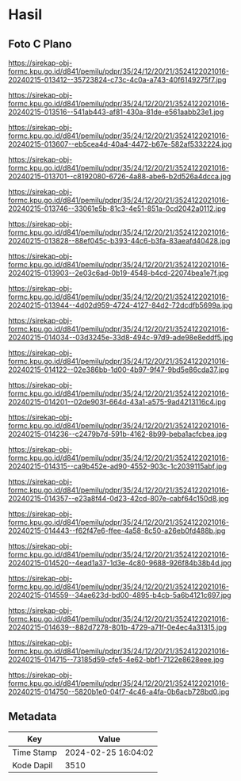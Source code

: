 # Hasil

## Foto C Plano

https://sirekap-obj-formc.kpu.go.id/d841/pemilu/pdpr/35/24/12/20/21/3524122021016-20240215-013412--35723824-c73c-4c0a-a743-40f6149275f7.jpg

https://sirekap-obj-formc.kpu.go.id/d841/pemilu/pdpr/35/24/12/20/21/3524122021016-20240215-013516--541ab443-af81-430a-81de-e561aabb23e1.jpg

https://sirekap-obj-formc.kpu.go.id/d841/pemilu/pdpr/35/24/12/20/21/3524122021016-20240215-013607--eb5cea4d-40a4-4472-b67e-582af5332224.jpg

https://sirekap-obj-formc.kpu.go.id/d841/pemilu/pdpr/35/24/12/20/21/3524122021016-20240215-013701--c8192080-6726-4a88-abe6-b2d526a4dcca.jpg

https://sirekap-obj-formc.kpu.go.id/d841/pemilu/pdpr/35/24/12/20/21/3524122021016-20240215-013746--33061e5b-81c3-4e51-851a-0cd2042a0112.jpg

https://sirekap-obj-formc.kpu.go.id/d841/pemilu/pdpr/35/24/12/20/21/3524122021016-20240215-013828--88ef045c-b393-44c6-b3fa-83aeafd40428.jpg

https://sirekap-obj-formc.kpu.go.id/d841/pemilu/pdpr/35/24/12/20/21/3524122021016-20240215-013903--2e03c6ad-0b19-4548-b4cd-22074bea1e7f.jpg

https://sirekap-obj-formc.kpu.go.id/d841/pemilu/pdpr/35/24/12/20/21/3524122021016-20240215-013944--4d02d959-4724-4127-84d2-72dcdfb5699a.jpg

https://sirekap-obj-formc.kpu.go.id/d841/pemilu/pdpr/35/24/12/20/21/3524122021016-20240215-014034--03d3245e-33d8-494c-97d9-ade98e8eddf5.jpg

https://sirekap-obj-formc.kpu.go.id/d841/pemilu/pdpr/35/24/12/20/21/3524122021016-20240215-014122--02e386bb-1d00-4b97-9f47-9bd5e86cda37.jpg

https://sirekap-obj-formc.kpu.go.id/d841/pemilu/pdpr/35/24/12/20/21/3524122021016-20240215-014201--02de903f-664d-43a1-a575-9ad4213116c4.jpg

https://sirekap-obj-formc.kpu.go.id/d841/pemilu/pdpr/35/24/12/20/21/3524122021016-20240215-014236--c2479b7d-591b-4162-8b99-beba1acfcbea.jpg

https://sirekap-obj-formc.kpu.go.id/d841/pemilu/pdpr/35/24/12/20/21/3524122021016-20240215-014315--ca9b452e-ad90-4552-903c-1c2039115abf.jpg

https://sirekap-obj-formc.kpu.go.id/d841/pemilu/pdpr/35/24/12/20/21/3524122021016-20240215-014357--e23a8f44-0d23-42cd-807e-cabf64c150d8.jpg

https://sirekap-obj-formc.kpu.go.id/d841/pemilu/pdpr/35/24/12/20/21/3524122021016-20240215-014443--f62f47e6-ffee-4a58-8c50-a26eb0fd488b.jpg

https://sirekap-obj-formc.kpu.go.id/d841/pemilu/pdpr/35/24/12/20/21/3524122021016-20240215-014520--4ead1a37-1d3e-4c80-9688-926f84b38b4d.jpg

https://sirekap-obj-formc.kpu.go.id/d841/pemilu/pdpr/35/24/12/20/21/3524122021016-20240215-014559--34ae623d-bd00-4895-b4cb-5a6b4121c697.jpg

https://sirekap-obj-formc.kpu.go.id/d841/pemilu/pdpr/35/24/12/20/21/3524122021016-20240215-014639--882d7278-801b-4729-a71f-0e4ec4a31315.jpg

https://sirekap-obj-formc.kpu.go.id/d841/pemilu/pdpr/35/24/12/20/21/3524122021016-20240215-014715--73185d59-cfe5-4e62-bbf1-7122e8628eee.jpg

https://sirekap-obj-formc.kpu.go.id/d841/pemilu/pdpr/35/24/12/20/21/3524122021016-20240215-014750--5820b1e0-04f7-4c46-a4fa-0b6acb728bd0.jpg


## Metadata

| Key        | Value               |
| ---------- | ------------------- |
| Time Stamp | 2024-02-25 16:04:02 |
| Kode Dapil | 3510                |



